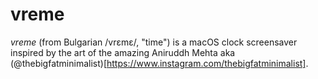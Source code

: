 # vreme

*vreme* (from Bulgarian /vrɛmɛ/, "time") is a macOS clock screensaver inspired by the art of the amazing Aniruddh Mehta aka (@thebigfatminimalist)[https://www.instagram.com/thebigfatminimalist].
